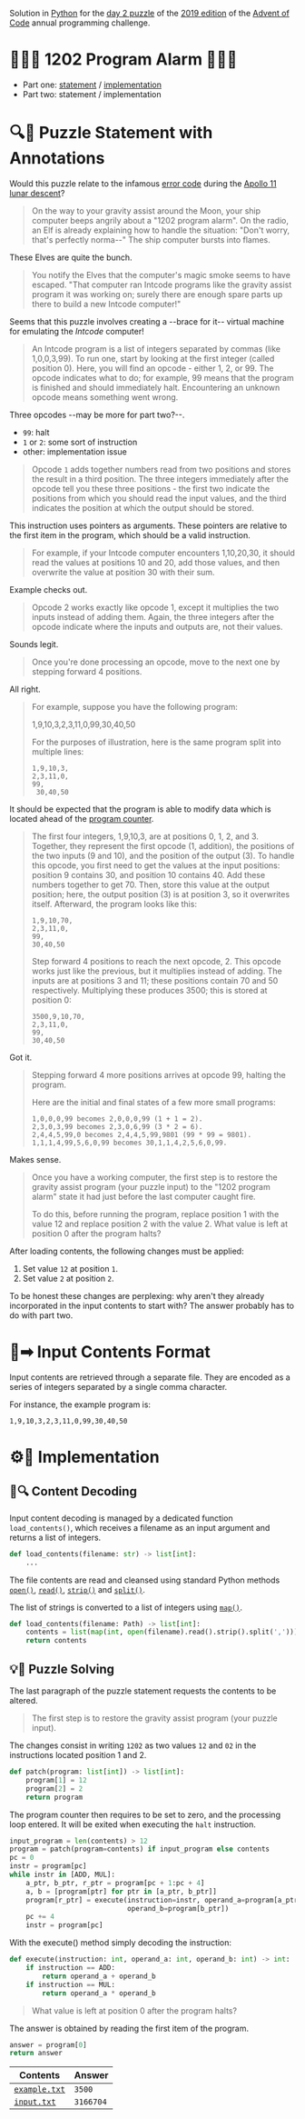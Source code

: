 Solution in [Python][py] for the [day 2 puzzle][aoc-2019-2] of the [2019 edition][aoc-2019] of the [Advent of Code][aoc] annual programming challenge.

# 🎄🌟🌟 1202 Program Alarm 🎄🌟🌟

* Part one: [statement](#-puzzle-statement-with-annotations) / [implementation](#-implementation)
* Part two: statement / implementation

# 🔍📖 Puzzle Statement with Annotations

Would this puzzle relate to the infamous [error code][w-1202] during the [Apollo 11 lunar descent][w-descent]?

> On the way to your gravity assist around the Moon, your ship computer beeps angrily about a "1202 program alarm". On the radio, an Elf is already explaining how to handle the situation: "Don't worry, that's perfectly norma--" The ship computer bursts into flames.

These Elves are quite the bunch.

> You notify the Elves that the computer's magic smoke seems to have escaped. "That computer ran Intcode programs like the gravity assist program it was working on; surely there are enough spare parts up there to build a new Intcode computer!"

Seems that this puzzle involves creating a --brace for it-- virtual machine for emulating the *Intcode* computer! 

> An Intcode program is a list of integers separated by commas (like 1,0,0,3,99). To run one, start by looking at the first integer (called position 0). Here, you will find an opcode - either 1, 2, or 99. The opcode indicates what to do; for example, 99 means that the program is finished and should immediately halt. Encountering an unknown opcode means something went wrong.

Three opcodes --may be more for part two?--.

* `99`: halt
* `1` or `2`: some sort of instruction
* other: implementation issue

> Opcode `1` adds together numbers read from two positions and stores the result in a third position. The three integers immediately after the opcode tell you these three positions - the first two indicate the positions from which you should read the input values, and the third indicates the position at which the output should be stored.

This instruction uses pointers as arguments. These pointers are relative to the first item in the program, which should be a valid instruction.

> For example, if your Intcode computer encounters 1,10,20,30, it should read the values at positions 10 and 20, add those values, and then overwrite the value at position 30 with their sum.

Example checks out.

> Opcode 2 works exactly like opcode 1, except it multiplies the two inputs instead of adding them. Again, the three integers after the opcode indicate where the inputs and outputs are, not their values.

Sounds legit.

> Once you're done processing an opcode, move to the next one by stepping forward 4 positions.

All right.

> For example, suppose you have the following program:
> 
> 1,9,10,3,2,3,11,0,99,30,40,50
> 
> For the purposes of illustration, here is the same program split into multiple lines:
> 
> ```
> 1,9,10,3,
> 2,3,11,0,
> 99,
>  30,40,50
> ```

It should be expected that the program is able to modify data which is located ahead of the [program counter][w-pc]. 

> The first four integers, 1,9,10,3, are at positions 0, 1, 2, and 3. Together, they represent the first opcode (1, addition), the positions of the two inputs (9 and 10), and the position of the output (3). To handle this opcode, you first need to get the values at the input positions: position 9 contains 30, and position 10 contains 40. Add these numbers together to get 70. Then, store this value at the output position; here, the output position (3) is at position 3, so it overwrites itself. Afterward, the program looks like this:
> 
> ```
> 1,9,10,70,
> 2,3,11,0,
> 99,
> 30,40,50
> ```
> 
> Step forward 4 positions to reach the next opcode, 2. This opcode works just like the previous, but it multiplies instead of adding. The inputs are at positions 3 and 11; these positions contain 70 and 50 respectively. Multiplying these produces 3500; this is stored at position 0:
> 
> ```
> 3500,9,10,70,
> 2,3,11,0,
> 99,
> 30,40,50
> ```

Got it.

> Stepping forward 4 more positions arrives at opcode 99, halting the program.
> 
> Here are the initial and final states of a few more small programs:
> 
> ```
> 1,0,0,0,99 becomes 2,0,0,0,99 (1 + 1 = 2).
> 2,3,0,3,99 becomes 2,3,0,6,99 (3 * 2 = 6).
> 2,4,4,5,99,0 becomes 2,4,4,5,99,9801 (99 * 99 = 9801).
> 1,1,1,4,99,5,6,0,99 becomes 30,1,1,4,2,5,6,0,99.
> ```

Makes sense.

> Once you have a working computer, the first step is to restore the gravity assist program (your puzzle input) to the "1202 program alarm" state it had just before the last computer caught fire.
> 
> To do this, before running the program, replace position 1 with the value 12 and replace position 2 with the value 2. What value is left at position 0 after the program halts?

After loading contents, the following changes must be applied:

1. Set value `12` at position `1`.
1. Set value `2` at position `2`.

To be honest these changes are perplexing: why aren't they already incorporated in the input contents to start with? The answer probably has to do with part two.

# 📃➡ Input Contents Format

Input contents are retrieved through a separate file. They are encoded as a series of integers separated by a single comma character.

For instance, the example program is:
```
1,9,10,3,2,3,11,0,99,30,40,50
```

# ⚙🚀 Implementation

## 💾🔍 Content Decoding

Input content decoding is managed by a dedicated function `load_contents()`, which receives a filename as an input argument and returns a list of integers.

```python
def load_contents(filename: str) -> list[int]:
    ...
```

The file contents are read and cleansed using standard Python methods [`open()`][py-open], [`read()`][py-read], [`strip()`][py-strip] and [`split()`][py-split].

The list of strings is converted to a list of integers using [`map()`][py-map].

```python
def load_contents(filename: Path) -> list[int]:
    contents = list(map(int, open(filename).read().strip().split(',')))
    return contents
```

## 💡🙋 Puzzle Solving

The last paragraph of the puzzle statement requests the contents to be altered.

> The first step is to restore the gravity assist program (your puzzle input).

The changes consist in writing `1202` as two values `12` and `02` in the instructions located position 1 and 2.

```python
def patch(program: list[int]) -> list[int]:
    program[1] = 12
    program[2] = 2
    return program
```

The program counter then requires to be set to zero, and the processing loop entered. It will be exited when executing the `halt` instruction.

```python
input_program = len(contents) > 12
program = patch(program=contents) if input_program else contents
pc = 0
instr = program[pc]
while instr in [ADD, MUL]:
    a_ptr, b_ptr, r_ptr = program[pc + 1:pc + 4]
    a, b = [program[ptr] for ptr in [a_ptr, b_ptr]]
    program[r_ptr] = execute(instruction=instr, operand_a=program[a_ptr],
                             operand_b=program[b_ptr])
    pc += 4
    instr = program[pc]
```

With the execute() method simply decoding the instruction:

```python
def execute(instruction: int, operand_a: int, operand_b: int) -> int:
    if instruction == ADD:
        return operand_a + operand_b
    if instruction == MUL:
        return operand_a * operand_b
```

> What value is left at position 0 after the program halts?

The answer is obtained by reading the first item of the program.

```python
answer = program[0]
return answer
```

Contents | Answer
--- | ---
[`example.txt`](./example.txt) | `3500`
[`input.txt`](./input.txt) | `3166704`


[aoc]: https://adventofcode.com/
[aoc-2019]: https://adventofcode.com/2019/
[aoc-2019-2]: https://adventofcode.com/2019/day/2

[py]: https://docs.python.org/3/
[py-argparse]: https://docs.python.org/3/library/argparse.html
[py-exit]: https://docs.python.org/3/library/sys.html?highlight=sys%20exit#sys.exit
[py-list]: https://docs.python.org/3/library/functions.html#func-list
[py-main]: https://docs.python.org/3/library/__main__.html
[py-map]: https://docs.python.org/3/library/functions.html#map
[py-name]: https://docs.python.org/3/library/stdtypes.html#definition.__name__
[py-open]: https://docs.python.org/3/library/functions.html#open
[py-read]: https://docs.python.org/3/library/io.html#io.TextIOBase.read
[py-split]: https://docs.python.org/3/library/stdtypes.html?highlight=strip#str.split
[py-strip]: https://docs.python.org/3/library/stdtypes.html?highlight=strip#str.strip
[py-sum]: https://docs.python.org/3/library/functions.html#sum

[w-map-reduce]: https://en.wikipedia.org/wiki/MapReduce
[w-advent-calendar]: https://en.wikipedia.org/wiki/Advent_calendar
[w-1202]: https://en.wikipedia.org/wiki/Apollo_Guidance_Computer#1202_program_alarm
[w-descent]: https://en.wikipedia.org/wiki/Apollo_11#Lunar_descent
[w-pc]: https://en.wikipedia.org/wiki/Program_counter
